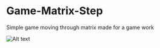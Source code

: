 # Game-Matrix-Step
Simple game moving through matrix
made for a game work

![Alt text](https://github.com/irahel/Game-Matrix-Step/blob/master/Assets/title.png)

